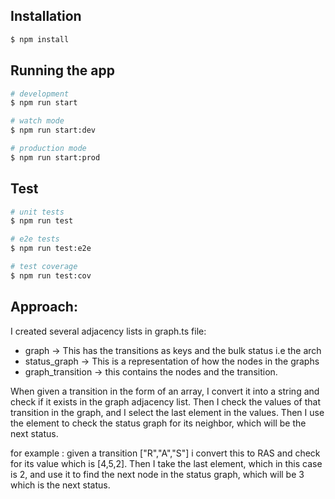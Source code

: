 ## Installation

```bash
$ npm install
```

## Running the app

```bash
# development
$ npm run start

# watch mode
$ npm run start:dev

# production mode
$ npm run start:prod
```

## Test

```bash
# unit tests
$ npm run test

# e2e tests
$ npm run test:e2e

# test coverage
$ npm run test:cov
```

## Approach:

I created several adjacency lists in graph.ts file:
  - graph -> This has the transitions as keys and the bulk status i.e the arch
  - status_graph -> This is a representation of how the nodes in the graphs
  - graph_transition -> this contains the nodes and the transition.

When given a transition in the form of an array, I convert it into a string and check if it exists in the graph adjacency list.
Then I check the values of that transition in the graph, and I select the last element in the values. Then I use the element to check the status graph for its neighbor, which will be the next status.

for example : given a transition ["R","A","S"] i convert this to RAS and check for its value which is [4,5,2].
Then I take the last element, which in this case is 2, and use it to find the next node in the status graph, which will be 3 which is the next status.  